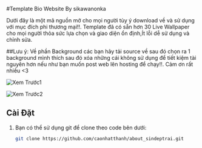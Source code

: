 #Template Bio Website By sikawanonka

Dưới đây là một mã nguồn mở cho mọi người tùy ý download về và sử dụng với mục đích phi thương mại!!.
Template đã có sẵn hơn 30 Live Wallpaper cho mọi người thỏa sức lựa chọn và giao diện ổn định,Ít lỗi dễ sử dụng và chỉnh sửa.

##Lưu ý: Về phần Background các bạn hãy tải source về sau đó chọn ra 1 background mình thích sau đó xóa những cái không sử dụng để tiết kiệm tài nguyên hơn
nếu như bạn muốn post web lên hosting để chạy!!. Cảm ơn rất nhiều <3
  

![Xem Trước1](https://i.imgur.com/wmJKbDl.png)

![Xem Trước2](https://i.imgur.com/51A4fyL.png)

## Cài Đặt
1. Bạn có thể sử dụng git để clone theo code bên dưới:
   ```bash
   git clone https://github.com/caonhatthanh/about_sindeptrai.git
